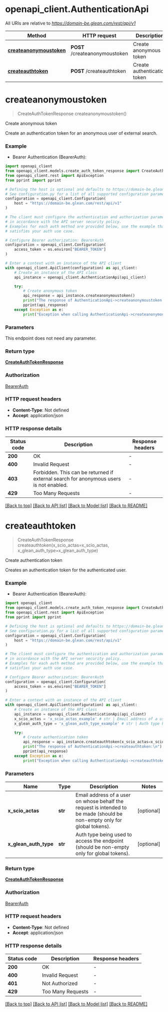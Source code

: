 # openapi_client.AuthenticationApi

All URIs are relative to *https://domain-be.glean.com/rest/api/v1*

Method | HTTP request | Description
------------- | ------------- | -------------
[**createanonymoustoken**](AuthenticationApi.md#createanonymoustoken) | **POST** /createanonymoustoken | Create anonymous token
[**createauthtoken**](AuthenticationApi.md#createauthtoken) | **POST** /createauthtoken | Create authentication token


# **createanonymoustoken**
> CreateAuthTokenResponse createanonymoustoken()

Create anonymous token

Create an authentication token for an anonymous user of external search.

### Example

* Bearer Authentication (BearerAuth):

```python
import openapi_client
from openapi_client.models.create_auth_token_response import CreateAuthTokenResponse
from openapi_client.rest import ApiException
from pprint import pprint

# Defining the host is optional and defaults to https://domain-be.glean.com/rest/api/v1
# See configuration.py for a list of all supported configuration parameters.
configuration = openapi_client.Configuration(
    host = "https://domain-be.glean.com/rest/api/v1"
)

# The client must configure the authentication and authorization parameters
# in accordance with the API server security policy.
# Examples for each auth method are provided below, use the example that
# satisfies your auth use case.

# Configure Bearer authorization: BearerAuth
configuration = openapi_client.Configuration(
    access_token = os.environ["BEARER_TOKEN"]
)

# Enter a context with an instance of the API client
with openapi_client.ApiClient(configuration) as api_client:
    # Create an instance of the API class
    api_instance = openapi_client.AuthenticationApi(api_client)

    try:
        # Create anonymous token
        api_response = api_instance.createanonymoustoken()
        print("The response of AuthenticationApi->createanonymoustoken:\n")
        pprint(api_response)
    except Exception as e:
        print("Exception when calling AuthenticationApi->createanonymoustoken: %s\n" % e)
```



### Parameters

This endpoint does not need any parameter.

### Return type

[**CreateAuthTokenResponse**](CreateAuthTokenResponse.md)

### Authorization

[BearerAuth](../README.md#BearerAuth)

### HTTP request headers

 - **Content-Type**: Not defined
 - **Accept**: application/json

### HTTP response details

| Status code | Description | Response headers |
|-------------|-------------|------------------|
**200** | OK |  -  |
**400** | Invalid Request |  -  |
**403** | Forbidden. This can be returned if external search for anonymous users is not enabled. |  -  |
**429** | Too Many Requests |  -  |

[[Back to top]](#) [[Back to API list]](../README.md#documentation-for-api-endpoints) [[Back to Model list]](../README.md#documentation-for-models) [[Back to README]](../README.md)

# **createauthtoken**
> CreateAuthTokenResponse createauthtoken(x_scio_actas=x_scio_actas, x_glean_auth_type=x_glean_auth_type)

Create authentication token

Creates an authentication token for the authenticated user.

### Example

* Bearer Authentication (BearerAuth):

```python
import openapi_client
from openapi_client.models.create_auth_token_response import CreateAuthTokenResponse
from openapi_client.rest import ApiException
from pprint import pprint

# Defining the host is optional and defaults to https://domain-be.glean.com/rest/api/v1
# See configuration.py for a list of all supported configuration parameters.
configuration = openapi_client.Configuration(
    host = "https://domain-be.glean.com/rest/api/v1"
)

# The client must configure the authentication and authorization parameters
# in accordance with the API server security policy.
# Examples for each auth method are provided below, use the example that
# satisfies your auth use case.

# Configure Bearer authorization: BearerAuth
configuration = openapi_client.Configuration(
    access_token = os.environ["BEARER_TOKEN"]
)

# Enter a context with an instance of the API client
with openapi_client.ApiClient(configuration) as api_client:
    # Create an instance of the API class
    api_instance = openapi_client.AuthenticationApi(api_client)
    x_scio_actas = 'x_scio_actas_example' # str | Email address of a user on whose behalf the request is intended to be made (should be non-empty only for global tokens). (optional)
    x_glean_auth_type = 'x_glean_auth_type_example' # str | Auth type being used to access the endpoint (should be non-empty only for global tokens). (optional)

    try:
        # Create authentication token
        api_response = api_instance.createauthtoken(x_scio_actas=x_scio_actas, x_glean_auth_type=x_glean_auth_type)
        print("The response of AuthenticationApi->createauthtoken:\n")
        pprint(api_response)
    except Exception as e:
        print("Exception when calling AuthenticationApi->createauthtoken: %s\n" % e)
```



### Parameters


Name | Type | Description  | Notes
------------- | ------------- | ------------- | -------------
 **x_scio_actas** | **str**| Email address of a user on whose behalf the request is intended to be made (should be non-empty only for global tokens). | [optional] 
 **x_glean_auth_type** | **str**| Auth type being used to access the endpoint (should be non-empty only for global tokens). | [optional] 

### Return type

[**CreateAuthTokenResponse**](CreateAuthTokenResponse.md)

### Authorization

[BearerAuth](../README.md#BearerAuth)

### HTTP request headers

 - **Content-Type**: Not defined
 - **Accept**: application/json

### HTTP response details

| Status code | Description | Response headers |
|-------------|-------------|------------------|
**200** | OK |  -  |
**400** | Invalid Request |  -  |
**401** | Not Authorized |  -  |
**429** | Too Many Requests |  -  |

[[Back to top]](#) [[Back to API list]](../README.md#documentation-for-api-endpoints) [[Back to Model list]](../README.md#documentation-for-models) [[Back to README]](../README.md)

